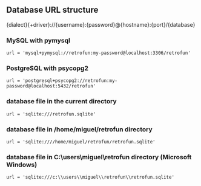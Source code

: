## Database URL structure
{dialect}{+driver}://{username}:{password}@{hostname}:{port}/{database}

### MySQL with pymysql
`url = 'mysql+pymysql://retrofun:my-password@localhost:3306/retrofun'`
### PostgreSQL with psycopg2
`url = 'postgresql+psycopg2://retrofun:my-password@localhost:5432/retrofun'`

### database file in the current directory
`url = 'sqlite:///retrofun.sqlite'`
### database file in /home/miguel/retrofun directory
`url = 'sqlite:////home/miguel/retrofun/retrofun.sqlite'`
### database file in C:\users\miguel\retrofun directory (Microsoft Windows)
`url = 'sqlite:///c:\\users\\miguel\\retrofun\\retrofun.sqlite'`